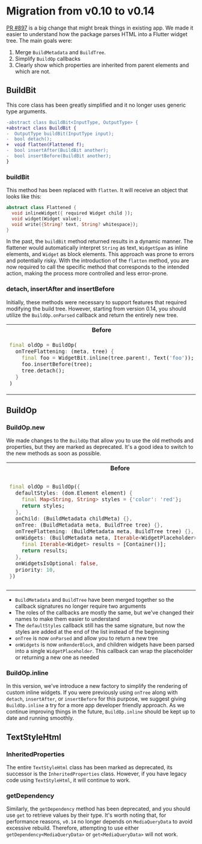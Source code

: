 # Migration from v0.10 to v0.14

[PR #897](https://github.com/daohoangson/flutter_widget_from_html/pull/897) is a big change that might break things in existing app. We made it easier to understand how the package parses HTML into a Flutter widget tree. The main goals were:

1. Merge `BuildMetadata` and `BuildTree`.
2. Simplify `BuildOp` callbacks
3. Clearly show which properties are inherited from parent elements and which are not.

## BuildBit

This core class has been greatly simplified and it no longer uses generic type arguments.

```diff
-abstract class BuildBit<InputType, OutputType> {
+abstract class BuildBit {
-  OutputType buildBit(InputType input);
-  bool detach();
+  void flatten(Flattened f);
-  bool insertAfter(BuildBit another);
-  bool insertBefore(BuildBit another);
}
```

### buildBit

This method has been replaced with `flatten`. It will receive an object that looks like this:

```dart
abstract class Flattened {
  void inlineWidget({ required Widget child });
  void widget(Widget value);
  void write({String? text, String? whitespace});
}
```

In the past, the `buildBit` method returned results in a dynamic manner. The flattener would automatically interpret `String` as text, `WidgetSpan` as inline elements, and `Widget` as block elements. This approach was prone to errors and potentially risky. With the introduction of the `flatten` method, you are now required to call the specific method that corresponds to the intended action, making the process more controlled and less error-prone.

### detach, insertAfter and insertBefore

Initially, these methods were necessary to support features that required modifying the build tree. However, starting from version 0.14, you should utilize the `BuildOp.onParsed` callback and return the entirely new tree.

<table><tr><th>Before</th><th>After</th></tr><tr><td>

```dart
final oldOp = BuildOp(
  onTreeFlattening: (meta, tree) {
    final foo = WidgetBit.inline(tree.parent!, Text('foo'));
    foo.insertBefore(tree);
    tree.detach();
  }
)
```

</td><td>

```dart
final newOp = BuildOp(
  onParsed: (tree) {
    final newTree = tree.parent.sub();
    newTree.append(WidgetBit.inline(tree, Text('foo')));
    return newTree;
  }
)
```

</td></tr></table>

## BuildOp

### BuildOp.new

We made changes to the `BuildOp` that allow you to use the old methods and properties, but they are marked as deprecated. It's a good idea to switch to the new methods as soon as possible.

<table><tr><th>Before</th><th>After</th></tr><tr><td>

```dart
final oldOp = BuildOp({
  defaultStyles: (dom.Element element) {
    final Map<String, String> styles = {'color': 'red'};
    return styles;
  },
  onChild: (BuildMetadata childMeta) {},
  onTree: (BuildMetadata meta, BuildTree tree) {},
  onTreeFlattening: (BuildMetadata meta, BuildTree tree) {},
  onWidgets: (BuildMetadata meta, Iterable<WidgetPlaceholder> widgets) {
    final Iterable<Widget> results = [Container()];
    return results;
  },
  onWidgetsIsOptional: false,
  priority: 10,
})
```

</td><td>

```dart
final newOp = BuildOp(
  alwaysRenderBlock: true,
  debugLabel: 'v0.14',
  defaultStyles: (dom.Element element) {
    final StylesMap styles = {'color': 'red'};
    return styles;
  },
  onParsed: (BuildTree tree) => tree,
  onRenderBlock: (BuildTree tree, WidgetPlaceholder placeholder) {
    return Container();
  },
  onRenderInline: (BuildTree tree) {},
  onRenderedBlock: (BuildTree tree, Widget block) {},
  onVisitChild: (BuildTree tree, BuildTree subTree) {},
  priority: 10,
)
```

</td></tr></table>

- `BuildMetadata` and `BuildTree` have been merged together so the callback signatures no longer require two arguments
- The roles of the callbacks are mostly the same, but we've changed their names to make them easier to understand
- The `defaultStyles` callback still has the same signature, but now the styles are added at the end of the list instead of the beginning
- `onTree` is now `onParsed` and allow you to return a new tree
- `onWidgets` is now `onRenderBlock`, and children widgets have been parsed into a single `WidgetPlaceholder`. This callback can wrap the placeholder or returning a new one as needed

### BuildOp.inline

In this version, we've introduce a new factory to simplify the rendering of custom inline widgets. If you were previously using `onTree` along with `detach`, `insertAfter`, or `insertBefore` for this purpose, we suggest giving `BuildOp.inline` a try for a more app developer friendly approach. As we continue improving things in the future, `BuildOp.inline` should be kept up to date and running smoothly.

## TextStyleHtml

### InheritedProperties

The entire `TextStyleHtml` class has been marked as deprecated, its successor is the `InheritedProperties` class. However, if you have legacy code using `TextStyleHtml`, it will continue to work.

### getDependency

Similarly, the `getDependency` method has been deprecated, and you should use `get` to retrieve values by their type. It's worth noting that, for performance reasons, `v0.14` no longer depends on `MediaQueryData` to avoid excessive rebuild. Therefore, attempting to use either `getDependency<MediaQueryData>` or `get<MediaQueryData>` will not work.
